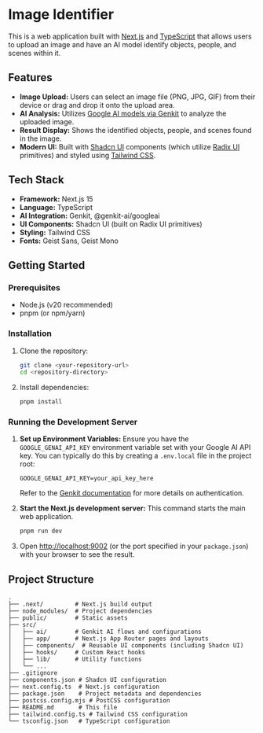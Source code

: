 # Image Identifier

This is a web application built with [Next.js](https://nextjs.org/) and [TypeScript](https://www.typescriptlang.org/) that allows users to upload an image and have an AI model identify objects, people, and scenes within it.

## Features

*   **Image Upload:** Users can select an image file (PNG, JPG, GIF) from their device or drag and drop it onto the upload area.
*   **AI Analysis:** Utilizes [Google AI models via Genkit](https://firebase.google.com/docs/genkit) to analyze the uploaded image.
*   **Result Display:** Shows the identified objects, people, and scenes found in the image.
*   **Modern UI:** Built with [Shadcn UI](https://ui.shadcn.com/) components (which utilize [Radix UI](https://www.radix-ui.com/) primitives) and styled using [Tailwind CSS](https://tailwindcss.com/).

## Tech Stack

*   **Framework:** Next.js 15
*   **Language:** TypeScript
*   **AI Integration:** Genkit, @genkit-ai/googleai
*   **UI Components:** Shadcn UI (built on Radix UI primitives)
*   **Styling:** Tailwind CSS
*   **Fonts:** Geist Sans, Geist Mono

## Getting Started

### Prerequisites

*   Node.js (v20 recommended)
*   pnpm (or npm/yarn)

### Installation

1.  Clone the repository:
    ```bash
    git clone <your-repository-url>
    cd <repository-directory>
    ```
2.  Install dependencies:
    ```bash
    pnpm install
    ```

### Running the Development Server

1.  **Set up Environment Variables:**
    Ensure you have the `GOOGLE_GENAI_API_KEY` environment variable set with your Google AI API key. You can typically do this by creating a `.env.local` file in the project root:
    ```
    GOOGLE_GENAI_API_KEY=your_api_key_here
    ```
    Refer to the [Genkit documentation](https://firebase.google.com/docs/genkit/get-started) for more details on authentication.

2.  **Start the Next.js development server:**
    This command starts the main web application.
    ```bash
    pnpm run dev
    ```

3.  Open [http://localhost:9002](http://localhost:9002) (or the port specified in your `package.json`) with your browser to see the result.

## Project Structure

```
.
├── .next/         # Next.js build output
├── node_modules/  # Project dependencies
├── public/        # Static assets
├── src/
│   ├── ai/        # Genkit AI flows and configurations
│   ├── app/       # Next.js App Router pages and layouts
│   ├── components/  # Reusable UI components (including Shadcn UI)
│   ├── hooks/     # Custom React hooks
│   ├── lib/       # Utility functions
│   └── ...
├── .gitignore
├── components.json # Shadcn UI configuration
├── next.config.ts  # Next.js configuration
├── package.json    # Project metadata and dependencies
├── postcss.config.mjs # PostCSS configuration
├── README.md       # This file
├── tailwind.config.ts # Tailwind CSS configuration
└── tsconfig.json   # TypeScript configuration
```
